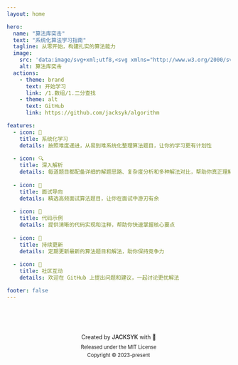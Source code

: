 ```yaml
---
layout: home

hero:
  name: "算法库突击"
  text: "系统化算法学习指南"
  tagline: 从零开始，构建扎实的算法能力
  image:
    src: 'data:image/svg+xml;utf8,<svg xmlns="http://www.w3.org/2000/svg" viewBox="0 0 24 24" fill="none" stroke="%23d4a373" stroke-width="2" stroke-linecap="round" stroke-linejoin="round"><path d="M12 2L2 7l10 5 10-5-10-5zM2 17l10 5 10-5M2 12l10 5 10-5"/></svg>'
    alt: 算法库突击
  actions:
    - theme: brand
      text: 开始学习
      link: /1.数组/1.二分查找
    - theme: alt
      text: GitHub
      link: https://github.com/jacksyk/algorithm

features:
  - icon: 🎯
    title: 系统化学习
    details: 按照难度递进，从易到难系统化整理算法题目，让你的学习更有计划性
    
  - icon: 🔍
    title: 深入解析
    details: 每道题目都配备详细的解题思路、复杂度分析和多种解法对比，帮助你真正理解算法本质
    
  - icon: 🚀
    title: 面试导向
    details: 精选高频面试算法题目，让你在面试中游刃有余
    
  - icon: 📝
    title: 代码示例
    details: 提供清晰的代码实现和注释，帮助你快速掌握核心要点
    
  - icon: 🌟
    title: 持续更新
    details: 定期更新最新的算法题目和解法，助你保持竞争力
    
  - icon: 👥
    title: 社区互动
    details: 欢迎在 GitHub 上提出问题和建议，一起讨论更优解法

footer: false
---
```


<div class="custom-footer">
  <div class="footer-content">
    <div class="author">
      Created by <a href="https://github.com/jacksyk" target="_blank">JACKSYK</a> with 💖
    </div>
    <div class="license">
      Released under the MIT License
    </div>
    <div class="copyright">
      Copyright © 2023-present
    </div>
  </div>
</div>

<style>
.custom-footer {
  padding: 24px;
  text-align: center;
  background-color: var(--vp-c-bg);
  margin-top: 50px;
}

.footer-content {
  max-width: 1152px;
  margin: 0 auto;
  color: var(--vp-c-text-2);
}

.author {
  font-size: 0.9em;
  margin-bottom: 8px;
}

.author a {
  color: var(--vp-c-brand);
  font-weight: 500;
  text-decoration: none;
  transition: color 0.25s;
}

.author a:hover {
  color: var(--vp-c-brand-light);
}

.license, .copyright {
  font-size: 0.8em;
  margin-top: 4px;
}

:root {
  --vp-home-hero-name-color: transparent;
  --vp-home-hero-name-background: -webkit-linear-gradient(120deg, var(--vp-c-brand) 30%, var(--vp-c-brand-light));
  --vp-home-hero-image-background-image: linear-gradient(-45deg, var(--vp-c-brand) 30%, var(--vp-c-brand-light));
  --vp-home-hero-image-filter: blur(72px);
}

.VPHero .image-bg {
  opacity: 0.8;
  transition: opacity 1s ease;
}

.VPHero .image-container:hover .image-bg {
  opacity: 1;
}

.VPFeatures .box {
  background-color: var(--vp-c-bg-soft);
  transition: transform 0.3s ease, box-shadow 0.3s ease;
  border: 1px solid var(--vp-c-border);
}

.VPFeatures .box:hover {
  transform: translateY(-2px);
  box-shadow: 0 4px 12px rgba(0, 0, 0, 0.1);
}

.VPFeatures .icon {
  font-size: 1.5em;
  margin-bottom: 12px;
}

@media (min-width: 640px) {
  .VPFeatures .container {
    gap: 24px;
  }
}

.dark .VPFeatures .box {
  background-color: var(--vp-c-bg-soft);
  border-color: var(--vp-c-border);
}
</style>